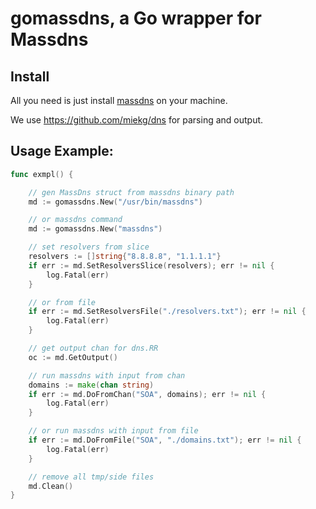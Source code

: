 # gomassdns, a Go wrapper for Massdns

## Install

All you need is just install [massdns](https://github.com/blechschmidt/massdns) on your machine.

We use https://github.com/miekg/dns for parsing and output.

## Usage Example:

```Go
func exmpl() {

	// gen MassDns struct from massdns binary path
	md := gomassdns.New("/usr/bin/massdns")

	// or massdns command
	md := gomassdns.New("massdns")

	// set resolvers from slice
	resolvers := []string{"8.8.8.8", "1.1.1.1"}
	if err := md.SetResolversSlice(resolvers); err != nil {
		log.Fatal(err)
	}

	// or from file
	if err := md.SetResolversFile("./resolvers.txt"); err != nil {
		log.Fatal(err)
	}

	// get output chan for dns.RR
	oc := md.GetOutput()

	// run massdns with input from chan
	domains := make(chan string)
	if err := md.DoFromChan("SOA", domains); err != nil {
		log.Fatal(err)
	}

	// or run massdns with input from file
	if err := md.DoFromFile("SOA", "./domains.txt"); err != nil {
		log.Fatal(err)
	}

	// remove all tmp/side files
	md.Clean()
}

```
